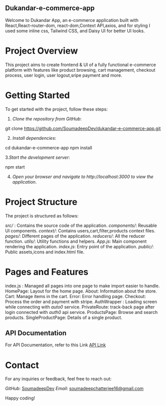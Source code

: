 ## Dukandar-e-commerce-app
Welcome to Dukandar App, an e-commerce application built with React,React-router-dom, react-dom,Context API,axios, and for styling I used some inline css, Tailwind CSS, and Daisy UI for better UI looks.
# Project Overview
This project aims to create frontend & UI of a fully functional e-commerce platform with features like product browsing, cart management, checkout process, user login, user logout,sripe payment and more.
# Getting Started
To get started with the project, follow these steps:

1. *Clone the repository from GitHub*:

git clone https://github.com/SoumadeepDev/dukandar-e-commerce-app.git

2. *Install dependencies*:

cd dukandar-e-commerce-app
npm install


3.*Start the development server*:

npm start

4. *Open your browser and navigate to http://localhost:3000 to view the application*.

# Project Structure
The project is structured as follows:

_src/_ : Contains the source code of the application.
_components/_: Reusable UI components.
_context/_: Contains users,cart,filter,products context files.
_pages/_: Different pages of the application.
_reducers/_: All the reducer function.
_utils/_: Utility functions and helpers.
_App.js_: Main component rendering the application.
_index.js_: Entry point of the application.
_public/_: Public assets,icons and index.html file.
# Pages and Features
index.js : Managed all pages into one page to make import easier to handle.
HomePage: Layout for the home page.
About: Information about the store.
Cart: Manage items in the cart.
Error: Error handling page.
Checkout: Process the order and payment with stripe.
AuthWrapper : Loading screen while connecting with *auto0* service.
PrivateRoute: track-back page after login connected with *auth0* api service.
ProductsPage: Browse and search products.
SingleProductPage: Details of a single product.

## API Documentation
For API Documentation, refer to this Link [API Link](https://strapi-store-server.onrender.com/api/products)

# Contact
For any inquiries or feedback, feel free to reach out:

_GitHub_: [SoumadeepDev](https://github.com/SoumadeepDev/)
_Email_: soumadeepchatterjee16@gmail.com

Happy coding!

